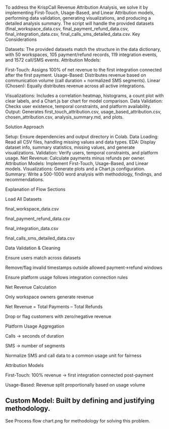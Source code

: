 To address the KrispCall Revenue Attribution Analysis, we solve it by implementing First-Touch, Usage-Based, and Linear Attribution models, performing data validation, generating visualizations, and producing a detailed analysis summary. The script will handle the provided datasets (final_workspace_data.csv, final_payment_refund_data.csv, final_integration_data.csv, final_calls_sms_detailed_data.csv.
Key Considerations

Datasets: The provided datasets match the structure in the data dictionary, with 50 workspaces, 105 payment/refund records, 119 integration events, and 1572 call/SMS events.
Attribution Models:

First-Touch: Assigns 100% of net revenue to the first integration connected after the first payment.
Usage-Based: Distributes revenue based on communication volume (call duration + normalized SMS segments).
Linear (Chosen): Equally distributes revenue across all active integrations.


Visualizations: Includes a correlation heatmap, histograms, a count plot with clear labels, and a Chart.js bar chart for model comparison.
Data Validation: Checks user existence, temporal constraints, and platform availability.
Output: Generates first_touch_attribution.csv, usage_based_attribution.csv, chosen_attribution.csv, analysis_summary.md, and plots.

Solution Approach

Setup: Ensure dependencies and output directory in Colab.
Data Loading: Read all CSV files, handling missing values and data types.
EDA: Display dataset info, summary statistics, missing values, and generate visualizations.
Validation: Verify users, temporal constraints, and platform usage.
Net Revenue: Calculate payments minus refunds per owner.
Attribution Models: Implement First-Touch, Usage-Based, and Linear models.
Visualizations: Generate plots and a Chart.js configuration.
Summary: Write a 500-1000 word analysis with methodology, findings, and recommendations.

Explanation of Flow Sections

Load All Datasets

final_workspace_data.csv

final_payment_refund_data.csv

final_integration_data.csv

final_calls_sms_detailed_data.csv

Data Validation & Cleaning

Ensure users match across datasets

Remove/flag invalid timestamps outside allowed payment→refund windows

Ensure platform usage follows integration connection rules

Net Revenue Calculation

Only workspace owners generate revenue

Net Revenue = Total Payments – Total Refunds

Drop or flag customers with zero/negative revenue

Platform Usage Aggregation

Calls → seconds of duration

SMS → number of segments

Normalize SMS and call data to a common usage unit for fairness

Attribution Models

First-Touch: 100% revenue → first integration connected post-payment

Usage-Based: Revenue split proportionally based on usage volume

Custom Model: Built by defining and justifying methodology.
-------------------------------------------------------------------------------------------------------------------------------------------

See Process flow chart.png for methodology for solving this problem.







